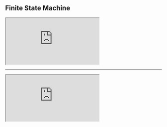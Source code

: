 ## Finite State Machine

<iframe src="https://stately.ai/viz/embed/18b80d4c-88d4-4330-a193-d30a199dd16d?mode=viz&controls=0&pan=0&zoom=0"
allow="accelerometer; ambient-light-sensor; camera; encrypted-media; geolocation; gyroscope; hid; microphone; midi; payment; usb; vr; xr-spatial-tracking"
sandbox="allow-forms allow-modals allow-popups allow-presentation allow-same-origin allow-scripts"
></iframe>

-----

<iframe src="https://xstate.js.org/viz/?gist=932f6d193fa9d51afe31b236acf291c9&embed=1"></iframe>
